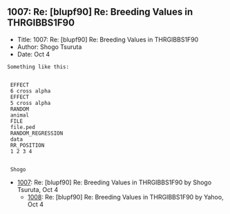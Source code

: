 ## 1007: Re: [blupf90] Re: Breeding Values in THRGIBBS1F90

- Title: 1007: Re: [blupf90] Re: Breeding Values in THRGIBBS1F90
- Author: Shogo Tsuruta
- Date: Oct 4

```
Something like this:


 EFFECT
 6 cross alpha
 EFFECT
 5 cross alpha
 RANDOM
 animal
 FILE
 file.ped
 RANDOM_REGRESSION
 data
 RR_POSITION
 1 2 3 4


 Shogo
```

- [1007](1007.md): Re: [blupf90] Re: Breeding Values in THRGIBBS1F90 by Shogo Tsuruta, Oct 4
    - [1008](1008.md): Re: [blupf90] Re: Breeding Values in THRGIBBS1F90 by Yahoo, Oct 4
